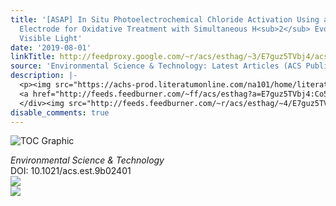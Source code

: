 ```yaml
---
title: '[ASAP] In Situ Photoelectrochemical Chloride Activation Using a WO<sub>3</sub>
  Electrode for Oxidative Treatment with Simultaneous H<sub>2</sub> Evolution under
  Visible Light'
date: '2019-08-01'
linkTitle: http://feedproxy.google.com/~r/acs/esthag/~3/E7guz5TVbj4/acs.est.9b02401
source: 'Environmental Science & Technology: Latest Articles (ACS Publications)'
description: |-
  <p><img src="https://achs-prod.literatumonline.com/na101/home/literatum/publisher/achs/journals/content/esthag/0/esthag.ahead-of-print/acs.est.9b02401/20190801/images/medium/es-2019-02401y_0009.gif" alt="TOC Graphic"/></p><div><cite>Environmental Science & Technology</cite></div><div>DOI: 10.1021/acs.est.9b02401</div><div class="feedflare">
  <a href="http://feeds.feedburner.com/~ff/acs/esthag?a=E7guz5TVbj4:Co5DqYHXzHI:yIl2AUoC8zA"><img src="http://feeds.feedburner.com/~ff/acs/esthag?d=yIl2AUoC8zA" border="0"></img></a>
  </div><img src="http://feeds.feedburner.com/~r/acs/esthag/~4/E7guz5TVbj4" ...
disable_comments: true
---
```

<p><img src="https://achs-prod.literatumonline.com/na101/home/literatum/publisher/achs/journals/content/esthag/0/esthag.ahead-of-print/acs.est.9b02401/20190801/images/medium/es-2019-02401y_0009.gif" alt="TOC Graphic"/></p><div><cite>Environmental Science & Technology</cite></div><div>DOI: 10.1021/acs.est.9b02401</div><div class="feedflare">
<a href="http://feeds.feedburner.com/~ff/acs/esthag?a=E7guz5TVbj4:Co5DqYHXzHI:yIl2AUoC8zA"><img src="http://feeds.feedburner.com/~ff/acs/esthag?d=yIl2AUoC8zA" border="0"></img></a>
</div><img src="http://feeds.feedburner.com/~r/acs/esthag/~4/E7guz5TVbj4" ...
